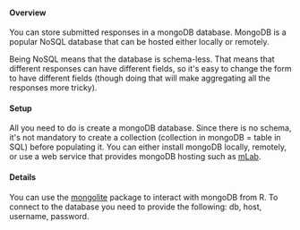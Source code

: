 #### Overview

You can store submitted responses in a mongoDB database. MongoDB is a popular NoSQL database that can be hosted either locally or remotely.

Being NoSQL means that the database is schema-less. That means that different responses can have different fields, so it's easy to change the form to have different fields (though doing that will make aggregating all the responses more tricky).

#### Setup

All you need to do is create a mongoDB database. Since there is no schema, it's not mandatory to create a collection (collection in mongoDB = table in SQL) before populating it. You can either install mongoDB locally, remotely, or use a web service that provides mongoDB hosting such as [mLab](https://mlab.com/).

#### Details

You can use the [mongolite](https://github.com/jeroen/mongolite) package to interact with mongoDB from R. To connect to the database you need to provide the following: db, host, username, password.
